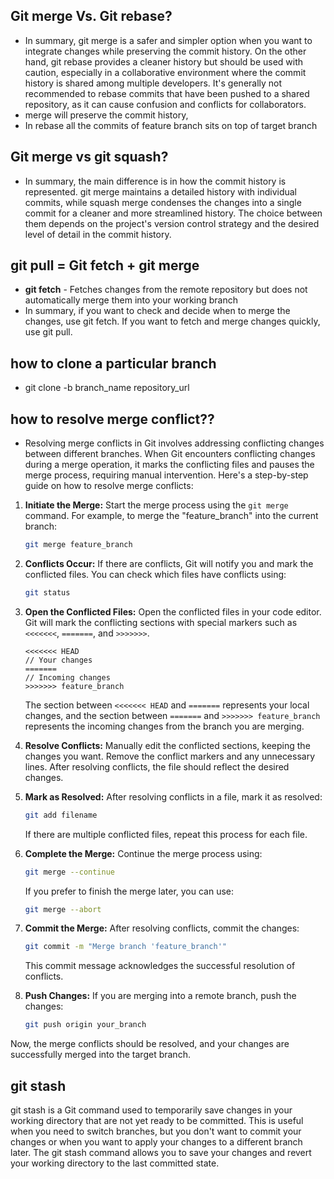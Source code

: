 ## Git merge Vs. Git rebase?

- In summary, git merge is a safer and simpler option when you want to integrate changes while preserving the commit history. On the other hand, git rebase provides a cleaner history but should be used with caution, especially in a collaborative environment where the commit history is shared among multiple developers. It's generally not recommended to rebase commits that have been pushed to a shared repository, as it can cause confusion and conflicts for collaborators.
- merge will preserve the commit history,
- In rebase all the commits of feature branch sits on top of target branch



## Git merge vs git squash?

- In summary, the main difference is in how the commit history is represented. git merge maintains a detailed history with individual commits, while squash merge condenses the changes into a single commit for a cleaner and more streamlined history. The choice between them depends on the project's version control strategy and the desired level of detail in the commit history.


## git pull = Git fetch + git merge

- **git fetch** - Fetches changes from the remote repository but does not automatically merge them into your working branch
- In summary, if you want to check and decide when to merge the changes, use git fetch. If you want to fetch and merge changes quickly, use git pull.


## how to clone a particular branch 
- git clone -b branch_name repository_url

## how to resolve merge conflict??
- Resolving merge conflicts in Git involves addressing conflicting changes between different branches. When Git encounters conflicting changes during a merge operation, it marks the conflicting files and pauses the merge process, requiring manual intervention. Here's a step-by-step guide on how to resolve merge conflicts:

1. **Initiate the Merge:**
   Start the merge process using the `git merge` command. For example, to merge the "feature_branch" into the current branch:

   ```bash
   git merge feature_branch
   ```

2. **Conflicts Occur:**
   If there are conflicts, Git will notify you and mark the conflicted files. You can check which files have conflicts using:

   ```bash
   git status
   ```

3. **Open the Conflicted Files:**
   Open the conflicted files in your code editor. Git will mark the conflicting sections with special markers such as `<<<<<<<`, `=======`, and `>>>>>>>`.

   ```plaintext
   <<<<<<< HEAD
   // Your changes
   =======
   // Incoming changes
   >>>>>>> feature_branch
   ```

   The section between `<<<<<<< HEAD` and `=======` represents your local changes, and the section between `=======` and `>>>>>>> feature_branch` represents the incoming changes from the branch you are merging.

4. **Resolve Conflicts:**
   Manually edit the conflicted sections, keeping the changes you want. Remove the conflict markers and any unnecessary lines. After resolving conflicts, the file should reflect the desired changes.

5. **Mark as Resolved:**
   After resolving conflicts in a file, mark it as resolved:

   ```bash
   git add filename
   ```

   If there are multiple conflicted files, repeat this process for each file.

6. **Complete the Merge:**
   Continue the merge process using:

   ```bash
   git merge --continue
   ```

   If you prefer to finish the merge later, you can use:

   ```bash
   git merge --abort
   ```

7. **Commit the Merge:**
   After resolving conflicts, commit the changes:

   ```bash
   git commit -m "Merge branch 'feature_branch'"
   ```

   This commit message acknowledges the successful resolution of conflicts.

8. **Push Changes:**
   If you are merging into a remote branch, push the changes:

   ```bash
   git push origin your_branch
   ```

Now, the merge conflicts should be resolved, and your changes are successfully merged into the target branch.



## git stash

git stash is a Git command used to temporarily save changes in your working directory that are not yet ready to be committed. This is useful when you need to switch branches, but you don't want to commit your changes or when you want to apply your changes to a different branch later. The git stash command allows you to save your changes and revert your working directory to the last committed state.
